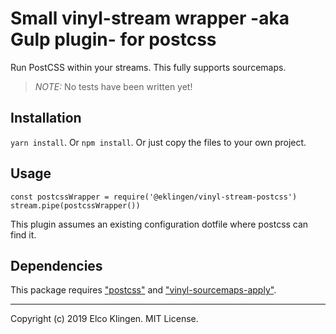 
# Small vinyl-stream wrapper -aka Gulp plugin- for postcss

Run PostCSS within your streams. This fully supports sourcemaps.

> *NOTE:* No tests have been written yet!

## Installation

`yarn install`. Or `npm install`. Or just copy the files to your own project.

## Usage

```
const postcssWrapper = require('@eklingen/vinyl-stream-postcss')
stream.pipe(postcssWrapper())
```

This plugin assumes an existing configuration dotfile where postcss can find it.

## Dependencies

This package requires ["postcss"](https://www.npmjs.com/package/postcss) and ["vinyl-sourcemaps-apply"](https://www.npmjs.com/package/vinyl-sourcemaps-apply).

---

Copyright (c) 2019 Elco Klingen. MIT License.

